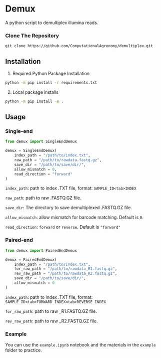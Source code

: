 # Demux
A python script to demultiplex illumina reads.

### Clone The Repository
```
git clone https://github.com/ComputationalAgronomy/demultiplex.git
```

## Installation
1. Required Python Package Installation
```sh
python -m pip install -r requirements.txt
```
2. Local package installs
```sh
python -m pip install -e .
```

## Usage

### Single-end
```python
from demux import SingleEndDemux

demux = SingleEndDemux(
    index_path = "/path/to/index.txt",
    raw_path = "/path/to/rawdata.fastq.gz",
    save_dir = "/path/to/save/dir/",
    allow_mismatch = 0,
    read_direction = "forward"
)
```
`index_path`: path to index .TXT file, format: `SAMPLE_ID<tab>INDEX`

`raw_path`: path to raw .FASTQ.GZ file.

`save_dir`: The directory to save demultiplexed .FASTQ.GZ file.

`allow_mismatch`: allow mismatch for barcode matching. Default is `0`.

`read_direction`: `forward` or `reverse`. Default is `"forward"`

### Paired-end
```python
from demux import PairedEndDemux

demux = PairedEndDemux(
    index_path = "/path/to/index.txt",
    for_raw_path = "/path/to/rawdata_R1.fastq.gz",
    rev_raw_path = "/path/to/rawdata_R2.fastq.gz",
    save_dir = "/path/to/save/dir/",
    allow_mismatch = 0
)
```
`index_path`: path to index .TXT file, format: `SAMPLE_ID<tab>FORWARD_INDEX<tab>REVERSE_INDEX`

`for_raw_path`: path to raw _R1.FASTQ.GZ file.

`rev_raw_path`: path to raw _R2.FASTQ.GZ file.

### Example
You can use the `example.ipynb` notebook and the materials in the `example` folder to practice.